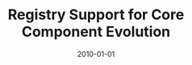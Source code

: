 ---
abstract: ''
authors:
- Christian Pichler
- Philip Langer
- Manuel Wimmer
- Christian Huemer
- Birgit Hofreiter
date: '2010-01-01'
featured: false
links:
- name: Publik
  url: https://publik.tuwien.ac.at/showentry.php?ID=192535&lang=2
publication_types:
- '1'
publishDate: '2010-01-01'
title: Registry Support for Core Component Evolution
url_pdf: ''
---